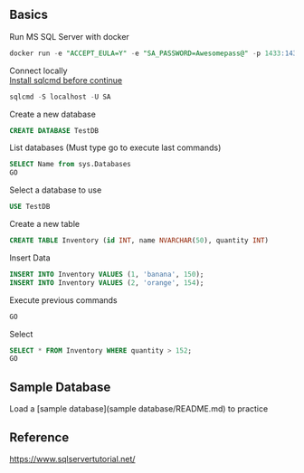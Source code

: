 ## Basics
Run MS SQL Server with docker

```sql
docker run -e "ACCEPT_EULA=Y" -e "SA_PASSWORD=Awesomepass@" -p 1433:1433 -d mcr.microsoft.com/mssql/server:2019-latest
```

Connect locally  
[Install sqlcmd before continue](https://docs.microsoft.com/en-us/sql/linux/sql-server-linux-setup-tools?view=sql-server-ver15#ubuntu)
```sql
sqlcmd -S localhost -U SA
```

Create a new database
```sql
CREATE DATABASE TestDB
```

List databases
(Must type go to execute last commands)
```sql
SELECT Name from sys.Databases
GO
```


Select a database to use
```sql
USE TestDB
```

Create a new table
```sql
CREATE TABLE Inventory (id INT, name NVARCHAR(50), quantity INT)
```
Insert Data
```sql
INSERT INTO Inventory VALUES (1, 'banana', 150);
INSERT INTO Inventory VALUES (2, 'orange', 154);
```

Execute previous commands
```sql
GO
```

Select
```sql
SELECT * FROM Inventory WHERE quantity > 152;
GO
```

## Sample Database
Load a [sample database](sample database/README.md) to practice


## Reference
<https://www.sqlservertutorial.net/>